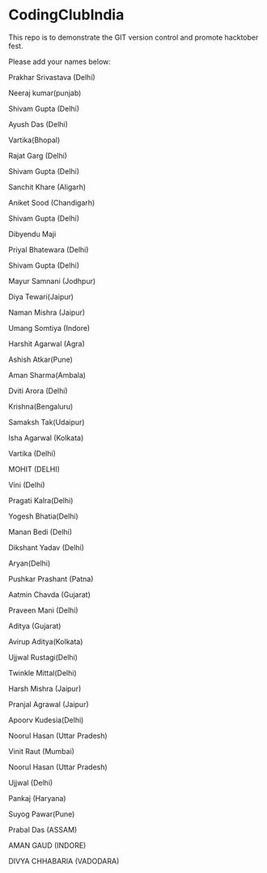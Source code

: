 # CodingClubIndia

This repo is to demonstrate the GIT version control and promote hacktober fest.

Please add your names below:

Prakhar Srivastava (Delhi)

Neeraj kumar(punjab)


Shivam Gupta (Delhi)


Ayush Das (Delhi)


Vartika(Bhopal)


Rajat Garg (Delhi)


Shivam Gupta (Delhi)


Sanchit Khare (Aligarh)


Aniket Sood (Chandigarh)


Shivam Gupta (Delhi)


Dibyendu Maji


Priyal Bhatewara (Delhi)


Shivam Gupta (Delhi)


Mayur Samnani (Jodhpur)


Diya Tewari(Jaipur)




Naman Mishra (Jaipur)


Umang Somtiya (Indore)


Harshit Agarwal (Agra)


Ashish Atkar(Pune)


Aman Sharma(Ambala)


Dviti Arora (Delhi)


Krishna(Bengaluru)


Samaksh Tak(Udaipur)


Isha Agarwal (Kolkata)


Vartika (Delhi)


MOHIT (DELHI)


Vini (Delhi)


Pragati Kalra(Delhi)


Yogesh Bhatia(Delhi)


Manan Bedi (Delhi)


Dikshant Yadav (Delhi)


 Aryan(Delhi)


Pushkar Prashant (Patna)


Aatmin Chavda (Gujarat)


Praveen Mani (Delhi)


Aditya (Gujarat)


Avirup Aditya(Kolkata)


Ujjwal Rustagi(Delhi)


Twinkle Mittal(Delhi)


Harsh Mishra (Jaipur)


Pranjal Agrawal (Jaipur)


Apoorv Kudesia(Delhi)


Noorul Hasan (Uttar Pradesh)


Vinit Raut (Mumbai)


Noorul Hasan (Uttar Pradesh)


Ujjwal (Delhi)


Pankaj  (Haryana)


Suyog Pawar(Pune)


Prabal Das (ASSAM)


AMAN GAUD (INDORE)


DIVYA CHHABARIA (VADODARA)

